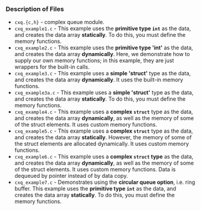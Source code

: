 ### Description of Files

 - `cxq.{c,h}` - complex queue module.
 - `cxq_example1.c` - This example uses the **primitive type `int`** as the data, and creates the data array **statically**.  To do this, you must define the memory 
   functions.
 - `cxq_example2.c` - This example uses the **primitive type 'int'** as the data, and creates the data array **dynamically**.  Here, we demonstrate how to supply our own memory functions; in this example, they are just wrappers for
   the built-in calls.
 - `cxq_example3.c` - This example uses a **simple 'struct'** type as the data, and creates the data array **dynamically**.  It uses the built-in memory functions.
 - `cxq_example3a.c` - This example uses a **simple 'struct'** type as the data, and creates the data array **statically**.  To do this, you must define the memory 
   functions.
 - `cxq_example4.c` - This example uses a **complex `struct`** type as the data, and creates the data array **dynamically**, as well as the memory of some of the struct
   elements.  It uses custom memory functions.
 - `cxq_example5.c` - This example uses a **complex `struct`** type as the data, and creates the data array **statically**.  However, the memory of some of the struct
   elements are allocated dynamically.  It uses custom memory functions.
 - `cxq_example6.c` - This example uses a **complex `struct` type** as the data, and creates the data array **dynamically**, as well as the memory of some of the struct
   elements.  It uses custom memory functions.  Data is dequeued by pointer instead of by data copy.
 - `cxq_example7.c` - Demonstrates using the **circular queue option**, i.e. ring buffer.  This example uses the **primitive type `int`** as the data, and creates
   the data array **statically**.  To do this, you must define the memory functions.

